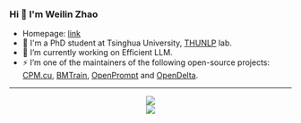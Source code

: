 ### Hi 👋 I'm Weilin Zhao

- Homepage: [link](https://weilin-zhao.com)
- 🌱 I'm a PhD student at Tsinghua University, [THUNLP](https://nlp.csai.tsinghua.edu.cn/) lab.
- 🔭 I’m currently working on Efficient LLM.
- ⚡ I’m one of the maintainers of the following open-source projects:  [CPM.cu](https://github.com/OpenBMB/CPM.cu), [BMTrain](https://github.com/OpenBMB/BMTrain), [OpenPrompt](https://github.com/thunlp/OpenPrompt) and [OpenDelta](https://github.com/thunlp/OpenDelta).
<!--
- 👯 I’m looking to collaborate on ...
- 🤔 I’m looking for help with ...
- 💬 Ask me about ...
- 😄 Pronouns: ...
- ⚡ Fun fact: ...
-->

---

<p align="center">
  <a href="https://github.com/Achazwl" class="rich-diff-level-one">
    <img src="https://github-readme-stats.vercel.app/api?username=Achazwl" ></br>
    <img src="https://github-readme-stats.vercel.app/api/top-langs/?username=Achazwl" ></br>
  </a>
</p>
